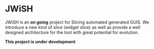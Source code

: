 # JWiSH
JWiSH is an **on going** project for Slicing automated 
generated GUIS. We introduce a new kind of slice (widget slice)
as well as provide a well designed architecture for the tool
with great potential for evolution.



**This project is under development**
